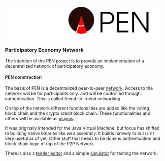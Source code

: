 ![PEN](docs/pen.jpg)

### Participatory Economy Network


The intention of the PEN project is to provide an implementation of a decentralized network of participatory economy.

#### PEN construction

The basis of PEN is a decentralized peer-to-peer [network](https://github.com/pallocate/kad). Access to the network will be for participants only. and will be controlled through authentication. This is called friend-to-friend networking.

On top of the network different functionalities are added like the voting block chain and the crypto credit block chain. These functionalities and others will be available as [plugins](https://github.com/pallocate/plugins). 

It was originally intended for the Java Virtual Machine, but focus has shifted to building native binaries like web assembly. It builds natively to but is´nt very useful as of yet. Other stuff that needs to be done is authentication and block chain logic of top of the P2P Network. 

There is also a [tender editor](https://github.com/pallocate/tedit) and a simple [simulator](https://github.com/pallocate/simulator) for testing the network.

